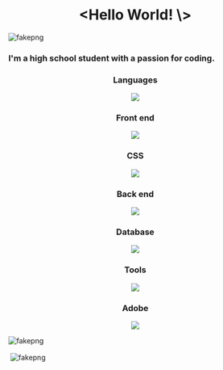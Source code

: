 <h1 align="center">&lt;Hello World! \&gt;</h1>
<p align="left"> <img src="https://komarev.com/ghpvc/?username=fakepng&label=Profile%20views&color=0e75b6&style=flat" alt="fakepng" /> </p>

<h3>I'm a high school student with a passion for coding.</h3>

<h3 align="center">Languages</h3>
<p align="center">
  <a href="https://skillicons.dev">
    <img src="https://skillicons.dev/icons?i=js,ts,python,c,cpp,md" />
  </a>
</p>

<h3 align="center">Front end</h3>
<p align="center">
  <a href="https://skillicons.dev">
    <img src="https://skillicons.dev/icons?i=nextjs,react,html" />
  </a>
</p>

<h3 align="center">CSS</h3>
<p align="center">
  <a href="https://skillicons.dev">
    <img src="https://skillicons.dev/icons?i=css,tailwind,bootstrap" />
  </a>
</p>

<h3 align="center">Back end</h3>
<p align="center">
  <a href="https://skillicons.dev">
    <img src="https://skillicons.dev/icons?i=nodejs,express" />
  </a>
</p>

<h3 align="center">Database</h3>
<p align="center">
  <a href="https://skillicons.dev">
    <img src="https://skillicons.dev/icons?i=prisma,postgres,mysql,mongodb" />
  </a>
</p>

<h3 align="center">Tools</h3>
<p align="center">
  <a href="https://skillicons.dev">
    <img src="https://skillicons.dev/icons?i=vscode,cloudflare,github,git,linux,stackoverflow,vercel,powershell,bash" />
  </a>
</p>

<h3 align="center">Adobe</h3>
<p align="center">
  <a href="https://skillicons.dev">
    <img src="https://skillicons.dev/icons?i=ai,ps,pr,au,ae" />
  </a>
</p>

<p><img align="center" src="https://github-readme-stats.vercel.app/api/top-langs?username=fakepng&show_icons=true&locale=en&layout=compact&langs_count=8" alt="fakepng" /></p>

<p>&nbsp;<img align="center" src="https://github-readme-stats.vercel.app/api?username=fakepng&show_icons=true&locale=en&count_private=true" alt="fakepng" /></p>
